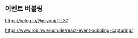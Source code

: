 ## 이벤트 버블링

https://velog.io/@miyoni/TIL37

https://www.robinwieruch.de/react-event-bubbling-capturing/